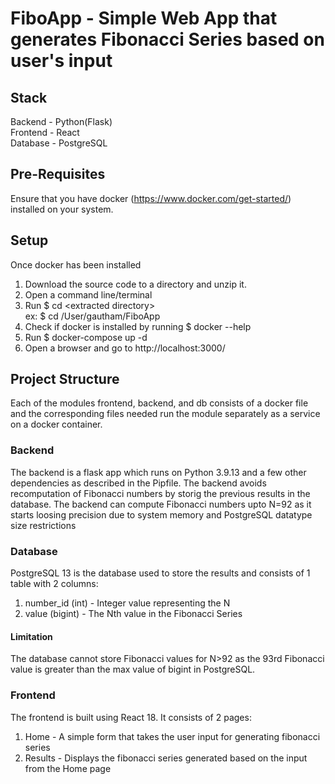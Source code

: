 # FiboApp - Simple Web App that generates Fibonacci Series based on user's input

## Stack
Backend - Python(Flask) <br/>
Frontend - React <br/>
Database - PostgreSQL <br/>

## Pre-Requisites
Ensure that you have docker (https://www.docker.com/get-started/) installed on your system.

## Setup
Once docker has been installed
1. Download the source code to a directory and unzip it.
2. Open a command line/terminal
3. Run \$ cd \<extracted directory> <br/>
ex: \$ cd /User/gautham/FiboApp
4. Check if docker is installed by running \$ docker --help
5. Run \$ docker-compose up -d
6. Open a browser and go to http://localhost:3000/


## Project Structure
Each of the modules frontend, backend, and db consists of a docker file and the corresponding files needed run the module separately as a service on a docker container.

### Backend
The backend is a flask app which runs on Python 3.9.13 and a few other dependencies as described in the Pipfile. The backend avoids recomputation of Fibonacci numbers by storig the previous results in the database. The backend can compute Fibonacci numbers upto N=92 as it starts loosing precision due to system memory and PostgreSQL datatype size restrictions<br/>

### Database
PostgreSQL 13 is the database used to store the results and consists of 1 table with 2 columns:
1. number_id (int) - Integer value representing the N
2. value (bigint) - The Nth value in the Fibonacci Series

#### Limitation
The database cannot store Fibonacci values for N>92 as the 93rd Fibonacci value is greater than the max value of bigint in PostgreSQL.


### Frontend
The frontend is built using React 18. It consists of 2 pages:
1. Home - A simple form that takes the user input for generating fibonacci series
2. Results - Displays the fibonacci series generated based on the input from the Home page

